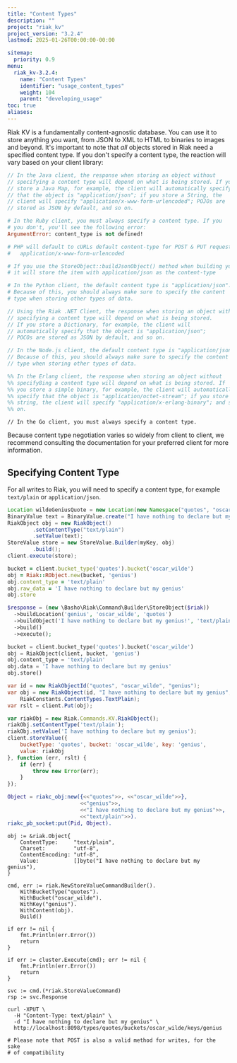 ```yaml
---
title: "Content Types"
description: ""
project: "riak_kv"
project_version: "3.2.4"
lastmod: 2025-01-26T00:00:00-00:00

sitemap:
  priority: 0.9
menu:
  riak_kv-3.2.4:
    name: "Content Types"
    identifier: "usage_content_types"
    weight: 104
    parent: "developing_usage"
toc: true
aliases:
---
```


Riak KV is a fundamentally content-agnostic database. You can use it to
store anything you want, from JSON to XML to HTML to binaries to images
and beyond. It's important to note that _all_ objects stored in
Riak need a specified content type. If you don't specify a
content type, the reaction will vary based on your client library:

```java
// In the Java client, the response when storing an object without
// specifying a content type will depend on what is being stored. If you
// store a Java Map, for example, the client will automatically specify
// that the object is "application/json"; if you store a String, the
// client will specify "application/x-www-form-urlencoded"; POJOs are
// stored as JSON by default, and so on.
```

```ruby
# In the Ruby client, you must always specify a content type. If you
# you don't, you'll see the following error:
ArgumentError: content_type is not defined!
```

```php
# PHP will default to cURLs default content-type for POST & PUT requests:
#   application/x-www-form-urlencoded

# If you use the StoreObject::buildJsonObject() method when building your command,
# it will store the item with application/json as the content-type
```

```python
# In the Python client, the default content type is "application/json".
# Because of this, you should always make sure to specify the content
# type when storing other types of data.
```

```csharp
// Using the Riak .NET Client, the response when storing an object without
// specifying a content type will depend on what is being stored.
// If you store a Dictionary, for example, the client will
// automatically specify that the object is "application/json";
// POCOs are stored as JSON by default, and so on.
```

```javascript
// In the Node.js client, the default content type is "application/json".
// Because of this, you should always make sure to specify the content
// type when storing other types of data.
```

```erlang
%% In the Erlang client, the response when storing an object without
%% specify8ing a content type will depend on what is being stored. If
%% you store a simple binary, for example, the client will automatically
%% specify that the object is "application/octet-stream"; if you store a
%% string, the client will specify "application/x-erlang-binary"; and so
%% on.
```

```golang
// In the Go client, you must always specify a content type.
```

Because content type negotiation varies so widely from client to client,
we recommend consulting the documentation for your preferred client for
more information.

## Specifying Content Type

For all writes to Riak, you will need to specify a content type, for
example `text/plain` or `application/json`.

```java
Location wildeGeniusQuote = new Location(new Namespace("quotes", "oscar_wilde"), "genius");
BinaryValue text = BinaryValue.create("I have nothing to declare but my genius");
RiakObject obj = new RiakObject()
        .setContentType("text/plain")
        .setValue(text);
StoreValue store = new StoreValue.Builder(myKey, obj)
        .build();
client.execute(store);
```

```ruby
bucket = client.bucket_type('quotes').bucket('oscar_wilde')
obj = Riak::RObject.new(bucket, 'genius')
obj.content_type = 'text/plain'
obj.raw_data = 'I have nothing to declare but my genius'
obj.store
```

```php
$response = (new \Basho\Riak\Command\Builder\StoreObject($riak))
  ->buildLocation('genius', 'oscar_wilde', 'quotes')
  ->buildObject('I have nothing to declare but my genius!', 'text/plain')
  ->build()
  ->execute();
```

```python
bucket = client.bucket_type('quotes').bucket('oscar_wilde')
obj = RiakObject(client, bucket, 'genius')
obj.content_type = 'text/plain'
obj.data = 'I have nothing to declare but my genius'
obj.store()
```

```csharp
var id = new RiakObjectId("quotes", "oscar_wilde", "genius");
var obj = new RiakObject(id, "I have nothing to declare but my genius",
    RiakConstants.ContentTypes.TextPlain);
var rslt = client.Put(obj);
```

```javascript
var riakObj = new Riak.Commands.KV.RiakObject();
riakObj.setContentType('text/plain');
riakObj.setValue('I have nothing to declare but my genius');
client.storeValue({
    bucketType: 'quotes', bucket: 'oscar_wilde', key: 'genius',
    value: riakObj
}, function (err, rslt) {
    if (err) {
        throw new Error(err);
    }
});
```

```erlang
Object = riakc_obj:new({<<"quotes">>, <<"oscar_wilde">>},
                       <<"genius">>,
                       <<"I have nothing to declare but my genius">>,
                       <<"text/plain">>).
riakc_pb_socket:put(Pid, Object).
```

```golang
obj := &riak.Object{
    ContentType:     "text/plain",
    Charset:         "utf-8",
    ContentEncoding: "utf-8",
    Value:           []byte("I have nothing to declare but my genius"),
}

cmd, err := riak.NewStoreValueCommandBuilder().
    WithBucketType("quotes").
    WithBucket("oscar_wilde").
    WithKey("genius").
    WithContent(obj).
    Build()

if err != nil {
    fmt.Println(err.Error())
    return
}

if err := cluster.Execute(cmd); err != nil {
    fmt.Println(err.Error())
    return
}

svc := cmd.(*riak.StoreValueCommand)
rsp := svc.Response
```

```curl
curl -XPUT \
  -H "Content-Type: text/plain" \
  -d "I have nothing to declare but my genius" \
  http://localhost:8098/types/quotes/buckets/oscar_wilde/keys/genius

# Please note that POST is also a valid method for writes, for the sake
# of compatibility
```

